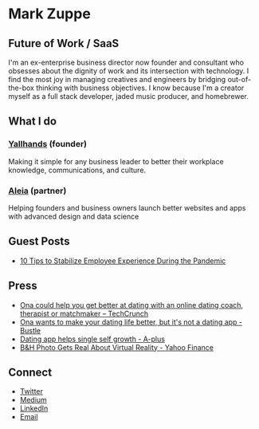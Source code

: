 # Mark Zuppe
## Future of Work / SaaS 

I'm an ex-enterprise business director now founder and consultant who obsesses about the dignity of work and its intersection with technology. I find the most joy in managing creatives and engineers by bridging out-of-the-box thinking with business objectives. I know because I'm a creator myself as a full stack developer, jaded music producer, and homebrewer.

## What I do

### [Yallhands](https://yallhands.com) (founder)
Making it simple for any business leader to better their workplace knowledge, communications, and culture.

### [Aleia](https://www.aleia.io/) (partner)
Helping founders and business owners launch better websites and apps with advanced design and data science

## Guest Posts
* [10 Tips to Stabilize Employee Experience During the Pandemic](https://talentculture.com/stabilize-employee-experience/)

## Press
* [Ona could help you get better at dating with an online dating coach, therapist or matchmaker – TechCrunch](https://techcrunch.com/2017/02/07/ona-launch/)
* [Ona wants to make your dating life better, but it's not a dating app - Bustle](https://www.bustle.com/p/new-app-ona-wants-to-make-your-dating-life-better-but-its-not-a-dating-app-36054)
* [Dating app helps single self growth - A-plus](https://articles.aplus.com/a/ona-dating-app-helps-singles-self-growth)
* [B&H Photo Gets Real About Virtual Reality - Yahoo Finance](https://finance.yahoo.com/news/b-h-photo-gets-real-090700490.html)

## Connect
* [Twitter](https://twitter.com/mjzuppe)
* [Medium](https://medium.com/@mjzuppe)
* [LinkedIn](https://www.linkedin.com/in/mark-zuppe)
* [Email](mailto:markzuppe=at=outlook.com)

